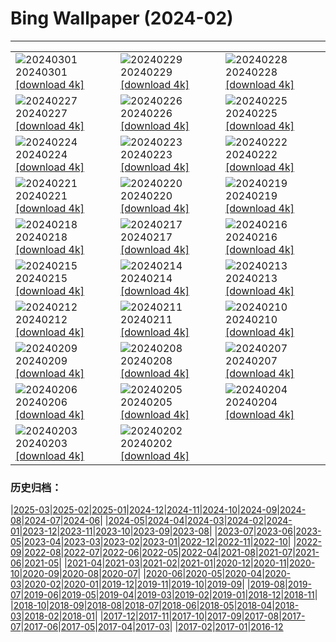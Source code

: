 # Bing Wallpaper (2024-02)
**************

<table><tr><td><img class="wallpaper" src="https://www.bing.com/th?id=OHR.LeapingSquirrel_EN-GB4552548404_1920x1080.jpg" alt="20240301"> 20240301 <a class="wallpaper_link" href="https://www.bing.com/th?id=OHR.LeapingSquirrel_EN-GB4552548404_UHD.jpg">[download 4k]</a></td><td><img class="wallpaper" src="https://www.bing.com/th?id=OHR.BamburghCastleUK_EN-GB3792083746_1920x1080.jpg" alt="20240229"> 20240229 <a class="wallpaper_link" href="https://www.bing.com/th?id=OHR.BamburghCastleUK_EN-GB3792083746_UHD.jpg">[download 4k]</a></td><td><img class="wallpaper" src="https://www.bing.com/th?id=OHR.PolarBearCubs_EN-GB3190423564_1920x1080.jpg" alt="20240228"> 20240228 <a class="wallpaper_link" href="https://www.bing.com/th?id=OHR.PolarBearCubs_EN-GB3190423564_UHD.jpg">[download 4k]</a></td></tr><tr><td><img class="wallpaper" src="https://www.bing.com/th?id=OHR.MtPrevostDuncan_EN-GB2658572541_1920x1080.jpg" alt="20240227"> 20240227 <a class="wallpaper_link" href="https://www.bing.com/th?id=OHR.MtPrevostDuncan_EN-GB2658572541_UHD.jpg">[download 4k]</a></td><td><img class="wallpaper" src="https://www.bing.com/th?id=OHR.ModicaItaly_EN-GB1957642559_1920x1080.jpg" alt="20240226"> 20240226 <a class="wallpaper_link" href="https://www.bing.com/th?id=OHR.ModicaItaly_EN-GB1957642559_UHD.jpg">[download 4k]</a></td><td><img class="wallpaper" src="https://www.bing.com/th?id=OHR.AlmondBloom_EN-GB1597354160_1920x1080.jpg" alt="20240225"> 20240225 <a class="wallpaper_link" href="https://www.bing.com/th?id=OHR.AlmondBloom_EN-GB1597354160_UHD.jpg">[download 4k]</a></td></tr><tr><td><img class="wallpaper" src="https://www.bing.com/th?id=OHR.HaghartsinMonastery_EN-GB1207846096_1920x1080.jpg" alt="20240224"> 20240224 <a class="wallpaper_link" href="https://www.bing.com/th?id=OHR.HaghartsinMonastery_EN-GB1207846096_UHD.jpg">[download 4k]</a></td><td><img class="wallpaper" src="https://www.bing.com/th?id=OHR.BrightonBoxes_EN-GB5915440281_1920x1080.jpg" alt="20240223"> 20240223 <a class="wallpaper_link" href="https://www.bing.com/th?id=OHR.BrightonBoxes_EN-GB5915440281_UHD.jpg">[download 4k]</a></td><td><img class="wallpaper" src="https://www.bing.com/th?id=OHR.YosemiteFirefall_EN-GB3012383425_1920x1080.jpg" alt="20240222"> 20240222 <a class="wallpaper_link" href="https://www.bing.com/th?id=OHR.YosemiteFirefall_EN-GB3012383425_UHD.jpg">[download 4k]</a></td></tr><tr><td><img class="wallpaper" src="https://www.bing.com/th?id=OHR.PeakDistrictNP_EN-GB0353580996_1920x1080.jpg" alt="20240221"> 20240221 <a class="wallpaper_link" href="https://www.bing.com/th?id=OHR.PeakDistrictNP_EN-GB0353580996_UHD.jpg">[download 4k]</a></td><td><img class="wallpaper" src="https://www.bing.com/th?id=OHR.CarnavalTenerife_EN-GB7377141712_1920x1080.jpg" alt="20240220"> 20240220 <a class="wallpaper_link" href="https://www.bing.com/th?id=OHR.CarnavalTenerife_EN-GB7377141712_UHD.jpg">[download 4k]</a></td><td><img class="wallpaper" src="https://www.bing.com/th?id=OHR.DominicaWhales_EN-GB4669286045_1920x1080.jpg" alt="20240219"> 20240219 <a class="wallpaper_link" href="https://www.bing.com/th?id=OHR.DominicaWhales_EN-GB4669286045_UHD.jpg">[download 4k]</a></td></tr><tr><td><img class="wallpaper" src="https://www.bing.com/th?id=OHR.WhitbyAbbeyJorvik_EN-GB4161898215_1920x1080.jpg" alt="20240218"> 20240218 <a class="wallpaper_link" href="https://www.bing.com/th?id=OHR.WhitbyAbbeyJorvik_EN-GB4161898215_UHD.jpg">[download 4k]</a></td><td><img class="wallpaper" src="https://www.bing.com/th?id=OHR.BackyardBird_EN-GB7177541567_1920x1080.jpg" alt="20240217"> 20240217 <a class="wallpaper_link" href="https://www.bing.com/th?id=OHR.BackyardBird_EN-GB7177541567_UHD.jpg">[download 4k]</a></td><td><img class="wallpaper" src="https://www.bing.com/th?id=OHR.HippopotamusDay_EN-GB3159174291_1920x1080.jpg" alt="20240216"> 20240216 <a class="wallpaper_link" href="https://www.bing.com/th?id=OHR.HippopotamusDay_EN-GB3159174291_UHD.jpg">[download 4k]</a></td></tr><tr><td><img class="wallpaper" src="https://www.bing.com/th?id=OHR.BowingCrane_EN-GB2663827319_1920x1080.jpg" alt="20240215"> 20240215 <a class="wallpaper_link" href="https://www.bing.com/th?id=OHR.BowingCrane_EN-GB2663827319_UHD.jpg">[download 4k]</a></td><td><img class="wallpaper" src="https://www.bing.com/th?id=OHR.MarignyBeads_EN-GB6455478514_1920x1080.jpg" alt="20240214"> 20240214 <a class="wallpaper_link" href="https://www.bing.com/th?id=OHR.MarignyBeads_EN-GB6455478514_UHD.jpg">[download 4k]</a></td><td><img class="wallpaper" src="https://www.bing.com/th?id=OHR.GiantTortoise_EN-GB9626304730_1920x1080.jpg" alt="20240213"> 20240213 <a class="wallpaper_link" href="https://www.bing.com/th?id=OHR.GiantTortoise_EN-GB9626304730_UHD.jpg">[download 4k]</a></td></tr><tr><td><img class="wallpaper" src="https://www.bing.com/th?id=OHR.FolegandrosGreece_EN-GB7117617499_1920x1080.jpg" alt="20240212"> 20240212 <a class="wallpaper_link" href="https://www.bing.com/th?id=OHR.FolegandrosGreece_EN-GB7117617499_UHD.jpg">[download 4k]</a></td><td><img class="wallpaper" src="https://www.bing.com/th?id=OHR.DarkSkiesFestivalUK_EN-GB6799040204_1920x1080.jpg" alt="20240211"> 20240211 <a class="wallpaper_link" href="https://www.bing.com/th?id=OHR.DarkSkiesFestivalUK_EN-GB6799040204_UHD.jpg">[download 4k]</a></td><td><img class="wallpaper" src="https://www.bing.com/th?id=OHR.PegadungRocks_EN-GB6159819116_1920x1080.jpg" alt="20240210"> 20240210 <a class="wallpaper_link" href="https://www.bing.com/th?id=OHR.PegadungRocks_EN-GB6159819116_UHD.jpg">[download 4k]</a></td></tr><tr><td><img class="wallpaper" src="https://www.bing.com/th?id=OHR.MtHoodOregon_EN-GB3166689282_1920x1080.jpg" alt="20240209"> 20240209 <a class="wallpaper_link" href="https://www.bing.com/th?id=OHR.MtHoodOregon_EN-GB3166689282_UHD.jpg">[download 4k]</a></td><td><img class="wallpaper" src="https://www.bing.com/th?id=OHR.StJamesPool_EN-GB2890656111_1920x1080.jpg" alt="20240208"> 20240208 <a class="wallpaper_link" href="https://www.bing.com/th?id=OHR.StJamesPool_EN-GB2890656111_UHD.jpg">[download 4k]</a></td><td><img class="wallpaper" src="https://www.bing.com/th?id=OHR.LakeTahoeRock_EN-GB2276440186_1920x1080.jpg" alt="20240207"> 20240207 <a class="wallpaper_link" href="https://www.bing.com/th?id=OHR.LakeTahoeRock_EN-GB2276440186_UHD.jpg">[download 4k]</a></td></tr><tr><td><img class="wallpaper" src="https://www.bing.com/th?id=OHR.HawkOwl_EN-GB0033020646_1920x1080.jpg" alt="20240206"> 20240206 <a class="wallpaper_link" href="https://www.bing.com/th?id=OHR.HawkOwl_EN-GB0033020646_UHD.jpg">[download 4k]</a></td><td><img class="wallpaper" src="https://www.bing.com/th?id=OHR.DevetashkaCave_EN-GB0187525185_1920x1080.jpg" alt="20240205"> 20240205 <a class="wallpaper_link" href="https://www.bing.com/th?id=OHR.DevetashkaCave_EN-GB0187525185_UHD.jpg">[download 4k]</a></td><td><img class="wallpaper" src="https://www.bing.com/th?id=OHR.VeniceCarnival_EN-GB9928247347_1920x1080.jpg" alt="20240204"> 20240204 <a class="wallpaper_link" href="https://www.bing.com/th?id=OHR.VeniceCarnival_EN-GB9928247347_UHD.jpg">[download 4k]</a></td></tr><tr><td><img class="wallpaper" src="https://www.bing.com/th?id=OHR.SixNationsStartUK_EN-GB9311975661_1920x1080.jpg" alt="20240203"> 20240203 <a class="wallpaper_link" href="https://www.bing.com/th?id=OHR.SixNationsStartUK_EN-GB9311975661_UHD.jpg">[download 4k]</a></td><td><img class="wallpaper" src="https://www.bing.com/th?id=OHR.HalbinselJasmund_EN-GB9035766828_1920x1080.jpg" alt="20240202"> 20240202 <a class="wallpaper_link" href="https://www.bing.com/th?id=OHR.HalbinselJasmund_EN-GB9035766828_UHD.jpg">[download 4k]</a></td><td></td></tr></table>

### 历史归档：

|[2025-03](/../2025-03/2025-03.md)|[2025-02](/../2025-02/2025-02.md)|[2025-01](/../2025-01/2025-01.md)|[2024-12](/../2024-12/2024-12.md)|[2024-11](/../2024-11/2024-11.md)|[2024-10](/../2024-10/2024-10.md)|[2024-09](/../2024-09/2024-09.md)|[2024-08](/../2024-08/2024-08.md)|[2024-07](/../2024-07/2024-07.md)|[2024-06](/../2024-06/2024-06.md)|
|[2024-05](/../2024-05/2024-05.md)|[2024-04](/../2024-04/2024-04.md)|[2024-03](/../2024-03/2024-03.md)|[2024-02](/2024-02.md)|[2024-01](/../2024-01/2024-01.md)|[2023-12](/../2023-12/2023-12.md)|[2023-11](/../2023-11/2023-11.md)|[2023-10](/../2023-10/2023-10.md)|[2023-09](/../2023-09/2023-09.md)|[2023-08](/../2023-08/2023-08.md)|
|[2023-07](/../2023-07/2023-07.md)|[2023-06](/../2023-06/2023-06.md)|[2023-05](/../2023-05/2023-05.md)|[2023-04](/../2023-04/2023-04.md)|[2023-03](/../2023-03/2023-03.md)|[2023-02](/../2023-02/2023-02.md)|[2023-01](/../2023-01/2023-01.md)|[2022-12](/../2022-12/2022-12.md)|[2022-11](/../2022-11/2022-11.md)|[2022-10](/../2022-10/2022-10.md)|
|[2022-09](/../2022-09/2022-09.md)|[2022-08](/../2022-08/2022-08.md)|[2022-07](/../2022-07/2022-07.md)|[2022-06](/../2022-06/2022-06.md)|[2022-05](/../2022-05/2022-05.md)|[2022-04](/../2022-04/2022-04.md)|[2021-08](/../2021-08/2021-08.md)|[2021-07](/../2021-07/2021-07.md)|[2021-06](/../2021-06/2021-06.md)|[2021-05](/../2021-05/2021-05.md)|
|[2021-04](/../2021-04/2021-04.md)|[2021-03](/../2021-03/2021-03.md)|[2021-02](/../2021-02/2021-02.md)|[2021-01](/../2021-01/2021-01.md)|[2020-12](/../2020-12/2020-12.md)|[2020-11](/../2020-11/2020-11.md)|[2020-10](/../2020-10/2020-10.md)|[2020-09](/../2020-09/2020-09.md)|[2020-08](/../2020-08/2020-08.md)|[2020-07](/../2020-07/2020-07.md)|
|[2020-06](/../2020-06/2020-06.md)|[2020-05](/../2020-05/2020-05.md)|[2020-04](/../2020-04/2020-04.md)|[2020-03](/../2020-03/2020-03.md)|[2020-02](/../2020-02/2020-02.md)|[2020-01](/../2020-01/2020-01.md)|[2019-12](/../2019-12/2019-12.md)|[2019-11](/../2019-11/2019-11.md)|[2019-10](/../2019-10/2019-10.md)|[2019-09](/../2019-09/2019-09.md)|
|[2019-08](/../2019-08/2019-08.md)|[2019-07](/../2019-07/2019-07.md)|[2019-06](/../2019-06/2019-06.md)|[2019-05](/../2019-05/2019-05.md)|[2019-04](/../2019-04/2019-04.md)|[2019-03](/../2019-03/2019-03.md)|[2019-02](/../2019-02/2019-02.md)|[2019-01](/../2019-01/2019-01.md)|[2018-12](/../2018-12/2018-12.md)|[2018-11](/../2018-11/2018-11.md)|
|[2018-10](/../2018-10/2018-10.md)|[2018-09](/../2018-09/2018-09.md)|[2018-08](/../2018-08/2018-08.md)|[2018-07](/../2018-07/2018-07.md)|[2018-06](/../2018-06/2018-06.md)|[2018-05](/../2018-05/2018-05.md)|[2018-04](/../2018-04/2018-04.md)|[2018-03](/../2018-03/2018-03.md)|[2018-02](/../2018-02/2018-02.md)|[2018-01](/../2018-01/2018-01.md)|
|[2017-12](/../2017-12/2017-12.md)|[2017-11](/../2017-11/2017-11.md)|[2017-10](/../2017-10/2017-10.md)|[2017-09](/../2017-09/2017-09.md)|[2017-08](/../2017-08/2017-08.md)|[2017-07](/../2017-07/2017-07.md)|[2017-06](/../2017-06/2017-06.md)|[2017-05](/../2017-05/2017-05.md)|[2017-04](/../2017-04/2017-04.md)|[2017-03](/../2017-03/2017-03.md)|
|[2017-02](/../2017-02/2017-02.md)|[2017-01](/../2017-01/2017-01.md)|[2016-12](/../2016-12/2016-12.md)